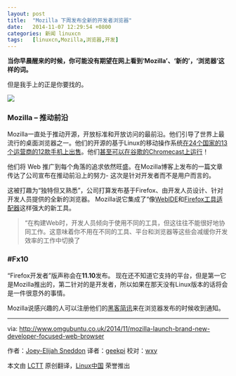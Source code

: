 ```yaml
---
layout: post
title:	"Mozilla 下周发布全新的开发者浏览器"
date:	2014-11-07 12:29:54 +0800 
categories:	新闻 linuxcn 
tags:	[linuxcn,Mozilla,浏览器,开发]
---
```



**当你早晨醒来的时候，你可能没有期望在网上看到‘Mozilla’、‘新的’，‘浏览器’这样的词。**


但是我手上的正是你要找的。


![](/Asserts/Images//attachment/album/201411/07/122956uo822uvte5242ogg.jpg)


### Mozilla – 推动前沿


Mozilla一直处于推动开源，开放标准和开放访问的最前沿。他们引导了世界上最流行的桌面浏览器之一。他们的开源的基于Linux的移动操作系统[在24个国家的13个运营商的12款手机上出售](https://twitter.com/firefox/status/522175938952716289)。他们[甚至可以在谷歌的Chromecast上运行](http://www.omgchrome.com/mozillas-chromecast-rival-leaks-online/)！


他们将 Web 推广到每个角落的追求依然旺盛。在Mozilla博客上发布的一篇文章传达了公司宣布在推动前沿上的努力- 这次是针对开发者而不是用户而言的。


这被打趣为“独特但又熟悉”，公司打算发布基于Firefox、由开发人员设计、针对开发人员提供的全新的浏览器。 Mozilla说它集成了“像[WebIDE](https://hacks.mozilla.org/2014/06/webide-lands-in-nightly/)和[Firefox工具适配器](https://hacks.mozilla.org/2014/09/firefox-tools-adapter/)这样强大的新工具。



> 
> “在构建Web时，开发人员倾向于使用不同的工具，但这往往不能很好地协同工作。这意味着你不用在不同的工具、平台和浏览器等这些会减缓你开发效率的工作中切换了
> 
> 
> 


### #Fx10


“Firefox开发者”版声称会在**11.10**发布。 现在还不知道它支持的平台，但是第一它是Mozilla推出的，第二针对的是开发者，所以如果在那天没有Linux版本的话将会是一件很意外的事情。


Mozilla说感兴趣的人可以注册他们的[黑客简讯](https://hacks.mozilla.org/newsletter/)来在浏览器发布的时候收到通知。




---


via: <http://www.omgubuntu.co.uk/2014/11/mozilla-launch-brand-new-developer-focused-web-browser>


作者：[Joey-Elijah Sneddon](https://plus.google.com/117485690627814051450/?rel=author) 译者：[geekpi](https://github.com/geekpi) 校对：[wxy](https://github.com/wxy)


本文由 [LCTT](https://github.com/LCTT/TranslateProject) 原创翻译，[Linux中国](http://linux.cn/) 荣誉推出
